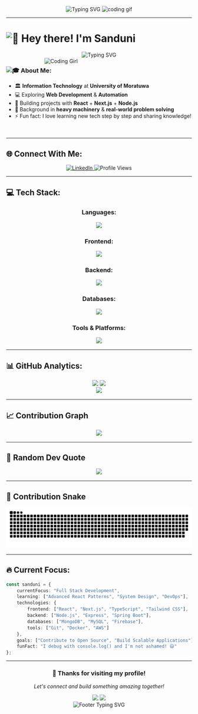 <div align="center">
  <!-- Animated Typing Header -->
  <img src="https://readme-typing-svg.herokuapp.com?font=Fira+Code&weight=600&size=32&pause=1000&color=FF6B6B&center=true&vCenter=true&width=700&lines=Welcome+to+Sanduni's+GitHub!;Innovator+%7C+Full+Stack+Developer+%7C+Tech+Explorer;Always+Learning+and+Building+%F0%9F%9A%80" alt="Typing SVG" />
  
  <!-- Animated GIF Banner -->
  <img src="https://media.giphy.com/media/dWesBcTLavkZuG35MI/giphy.gif" width="600" alt="coding gif">
</div>

---

# <img src="https://raw.githubusercontent.com/Tarikul-Islam-Anik/Animated-Fluent-Emojis/master/Emojis/Hand%20gestures/Waving%20Hand.png" alt="👋" width="35" height="35" /> Hey there! I'm **Sanduni** 
<div align="center">
  <img src="https://readme-typing-svg.herokuapp.com?font=Fira+Code&weight=600&size=28&pause=1000&color=FF6B6B&center=true&vCenter=true&width=600&lines=Information+Technology+Student;Full+Stack+Developer;Problem+Solver;Tech+Enthusiast" alt="Typing SVG" />
</div>

<img align="right" alt="Coding Girl" width="400" src="https://cdn.dribbble.com/users/1162077/screenshots/3848914/programmer.gif">

### <img src="https://raw.githubusercontent.com/Tarikul-Islam-Anik/Animated-Fluent-Emojis/master/Emojis/Objects/Graduation%20Cap.png" alt="🎓" width="25" height="25" /> About Me:

- 🏛️ **Information Technology** at **University of Moratuwa**
- 💻 Exploring **Web Development** & **Automation** 
- 🚀 Building projects with **React** + **Next.js** + **Node.js**
- 🦾 Background in **heavy machinery** & **real-world problem solving**
- ⚡ Fun fact: I love learning new tech step by step and sharing knowledge!

<br clear="both"/>

---

## 🌐 Connect With Me:

<div align="center">
  <a href="https://www.linkedin.com/in/sanduninethmini/">
    <img src="https://img.shields.io/badge/LinkedIn-0077B5?style=for-the-badge&logo=linkedin&logoColor=white&logoWidth=20" alt="LinkedIn"/>
  </a>
  <img src="https://komarev.com/ghpvc/?username=Sandunethmini&label=Profile%20views&color=brightgreen&style=for-the-badge" alt="Profile Views" />
</div>

---

## 💻 Tech Stack:

<div align="center">

### Languages:
<img src="https://skillicons.dev/icons?i=js,ts,java,python,php,html,css" />

### Frontend:
<img src="https://skillicons.dev/icons?i=react,nextjs,angular,vue,tailwind,flutter" />

### Backend:
<img src="https://skillicons.dev/icons?i=nodejs,express,flask,spring" />

### Databases:
<img src="https://skillicons.dev/icons?i=mysql,mongodb,firebase,supabase" />

### Tools & Platforms:
<img src="https://skillicons.dev/icons?i=git,vercel,netlify,figma,arduino,postman,vscode" />

</div>

---

## 📊 GitHub Analytics:

<div align="center">
  <img height="180em" src="https://github-readme-stats.vercel.app/api?username=Sandunethmini&show_icons=true&count_private=true&hide_border=false&title_color=ff6b6b&icon_color=ff6b6b&text_color=333&bg_color=ffffff" />
  <img height="180em" src="https://github-readme-stats.vercel.app/api/top-langs/?username=Sandunethmini&layout=compact&hide_border=false&title_color=ff6b6b&text_color=333&bg_color=ffffff" />
</div>

<div align="center">
  <img src="https://github-readme-streak-stats.herokuapp.com?user=Sandunethmini&theme=default&hide_border=false&ring=ff6b6b&fire=ff6b6b&currStreakLabel=ff6b6b" />
</div>

---


## 📈 Contribution Graph
<div align="center">
  <img src="https://github-readme-activity-graph.vercel.app/graph?username=Sandunethmini&theme=github&hide_border=true" />
</div>

---

## 💭 Random Dev Quote
<div align="center">
  <img src="https://quotes-github-readme.vercel.app/api?type=horizontal&theme=light" />
</div>

---

## 🐍 Contribution Snake
<div align="center">
  
<picture>
  <source media="(prefers-color-scheme: dark)" srcset="https://raw.githubusercontent.com/platane/platane/output/github-contribution-grid-snake-dark.svg">
  <source media="(prefers-color-scheme: light)" srcset="https://raw.githubusercontent.com/platane/platane/output/github-contribution-grid-snake.svg">
  <img alt="github contribution grid snake animation" src="https://raw.githubusercontent.com/platane/platane/output/github-contribution-grid-snake.svg">
</picture>

</div>

---

## 🔥 Current Focus:

```typescript
const sanduni = {
    currentFocus: "Full Stack Development",
    learning: ["Advanced React Patterns", "System Design", "DevOps"],
    technologies: {
        frontend: ["React", "Next.js", "TypeScript", "Tailwind CSS"],
        backend: ["Node.js", "Express", "Spring Boot"],
        databases: ["MongoDB", "MySQL", "Firebase"],
        tools: ["Git", "Docker", "AWS"]
    },
    goals: ["Contribute to Open Source", "Build Scalable Applications"],
    funFact: "I debug with console.log() and I'm not ashamed! 😄"
};
```

---

<div align="center">
  <h3>🙏 Thanks for visiting my profile!</h3>
  <p><em>Let's connect and build something amazing together!</em></p>
  <img src="https://forthebadge.com/images/badges/built-with-love.svg" />
  <img src="https://forthebadge.com/images/badges/powered-by-coffee.svg" />
</div>

<div align="center">
  <img src="https://readme-typing-svg.herokuapp.com?font=Fira+Code&size=12&pause=1000&center=true&vCenter=true&width=400&lines=⭐+Star+my+repos+if+you+find+them+useful!;💬+Feel+free+to+reach+out+for+collaborations!" alt="Footer Typing SVG" />
</div>
